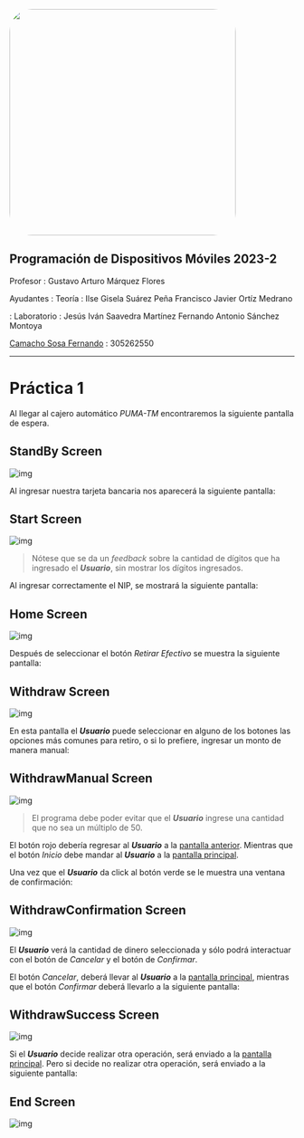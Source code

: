 [<img src="https://pagina.fciencias.unam.mx/sites/default/files/logoFC_2.png" width="400" style="float:center;border-radius:10%"/>](https://www.fciencias.unam.mx)


Programación de Dispositivos Móviles 2023-2
---

Profesor
: Gustavo Arturo Márquez Flores

Ayudantes
: Teoría
    : Ilse Gisela Suárez Peña
Francisco Javier Ortíz Medrano

: Laboratorio
    : Jesús Iván Saavedra Martínez
    Fernando Antonio Sánchez Montoya


[Camacho Sosa Fernando](mailto:fcamachos@ciencias.unam.mx)
: 305262550

---
# Práctica 1

Al llegar al cajero automático *PUMA-TM* encontraremos la siguiente pantalla de espera. 
## StandBy Screen
![img](./img/1.png)

Al ingresar nuestra tarjeta bancaria nos aparecerá la siguiente pantalla:

## Start Screen
![img](./img/2.png)

> Nótese que se da un *feedback* sobre la cantidad de dígitos que ha ingresado el ***Usuario***, sin mostrar los dígitos ingresados. 

Al ingresar correctamente el NIP, se mostrará la siguiente pantalla:

## Home Screen
![img](img/3.png)

Después de seleccionar el botón *Retirar Efectivo* se muestra la siguiente pantalla:

## Withdraw Screen
![img](img/4.png)

En esta pantalla el ***Usuario*** puede seleccionar en alguno de los botones las opciones más comunes para retiro, o si lo prefiere, ingresar un monto de manera manual:

## WithdrawManual Screen
![img](img/5.png)

> El programa debe poder evitar que el ***Usuario*** ingrese una cantidad que no sea un múltiplo de 50.

El botón rojo debería regresar al ***Usuario*** a la [pantalla anterior](#withdraw-screen). Mientras que el botón *Inicio* debe mandar al ***Usuario*** a la [pantalla principal](#home-screen). 

Una vez que el ***Usuario*** da click al botón verde se le muestra una ventana de confirmación:

## WithdrawConfirmation Screen
![img](img/6.png)

El ***Usuario*** verá la cantidad de dinero seleccionada y sólo podrá interactuar con el botón de *Cancelar* y el botón de *Confirmar*. 

El botón *Cancelar*, deberá llevar al ***Usuario*** a la [pantalla principal](#home-screen), mientras que el botón *Confirmar* deberá llevarlo a la siguiente pantalla:

## WithdrawSuccess Screen
![img](img/7.png)

Si el ***Usuario*** decide realizar otra operación, será enviado a la [pantalla principal](#home-screen). Pero si decide no realizar otra operación, será enviado a la siguiente pantalla:

## End Screen
![img](img/8.png)